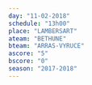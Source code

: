 ```yaml
---
day: "11-02-2018"
schedule: "13h00"
place: "LAMBERSART"
ateam: "BETHUNE"
bteam: "ARRAS-VYRUCE"
ascore: "5"
bscore: "0"
season: "2017-2018"
---
```

